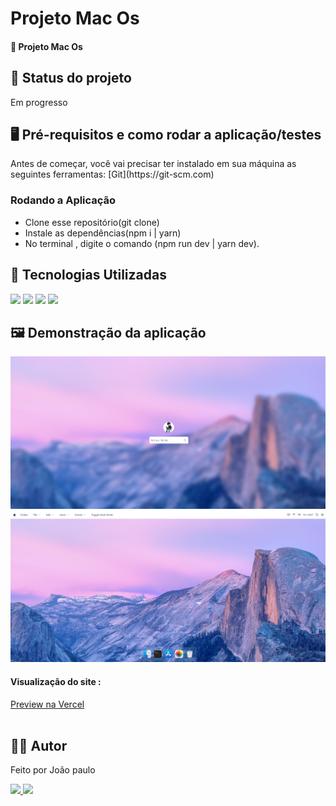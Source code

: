 <h1>Projeto Mac Os</h1>
<h4>🚀 Projeto Mac Os</h4>

<h2>🚧 Status do projeto</h2>
<p>Em progresso</p>

<h2>🖥️ Pré-requisitos e como rodar a aplicação/testes</h2>
<p>Antes de começar, você vai precisar ter instalado em sua máquina as seguintes ferramentas:
[Git](https://git-scm.com) </p>
<h3>Rodando a Aplicação</h3>
<ul>
	<li>Clone esse repositório(git clone)</li>
	<li>Instale as dependências(npm i | yarn)</li>
	<li>No terminal , digite o comando (npm run dev | yarn dev).</li>
</ul>

<h2>🤖 Tecnologias Utilizadas</h2>
<div style="display: inline_block">
  <img src="https://img.shields.io/badge/HTML5-E34F26?style=for-the-badge&logo=html5&logoColor=white">
  <img src="https://img.shields.io/badge/CSS3-1572B6?style=for-the-badge&logo=css3&logoColor=white">
  <img src="https://img.shields.io/badge/JavaScript-F7DF1E?style=for-the-badge&logo=javascript&logoColor=black">
  <img src="https://img.shields.io/badge/Vue.js-35495E?style=for-the-badge&logo=vue.js&logoColor=4FC08D">
</div>

<h2>🖼️ Demonstração da aplicação</h2>
<img margin-bottom="20px" src="/public/readme/1.png">
<img margin-bottom="20px" src="/public/readme/2.png">

<div>
	<h4  style="display: inline_block">Visualização do site :</h4>
	<a style="display: inline_block" target="blank" href="https://primevue-mac-os.vercel.app/auth/login">
			Preview na Vercel
	</a>
	<br/><br/>

</div>

<!-- <h4  style="display: inline_block">Visualização do site :</h4><a style="display: inline_block" target="blank" href="https://portfolio-davi-inky.vercel.app/">Preview no Vercel</a> -->
<!-- <h4  style="display: inline_block">Visualização do site :</h4><a style="display: inline_block" target="blank" href="https://www.figma.com/design/6mt2adopvMRBRmcp8U3God/Portfolio?node-id=0-1&t=udQkqzOIq8GWrH81-0">Visualizar no Figma</a> -->

<h2>🧑🏻‍ Autor</h2>
<p>Feito por João paulo</p>
<a href="https://www.linkedin.com/in/jo%C3%A3o-paulo-8b38b8254/">
	<img src="https://img.shields.io/badge/-João-blue?style=flat-square&logo=Linkedin&logoColor=white&link=https:https://www.linkedin.com/in/jo%C3%A3o-paulo-ferreira-neto-467880182/">
</a>
<a href="mailto:joaopauloneto3687@gmail.com">
	<img src="https://img.shields.io/badge/-joaopauloneto3687@gmail.com-c14438?style=flat-square&logo=Gmail&logoColor=white&link=mailto:joaopauloneto3687@gmail.com">
</a>
